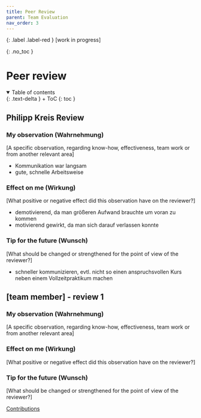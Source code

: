 ```yaml
---
title: Peer Review
parent: Team Evaluation
nav_order: 3
---
```



{: .label .label-red }
[work in progress]

{: .no_toc }
# Peer review

<details open markdown="block">
{: .text-delta }
<summary>Table of contents</summary>
+ ToC
{: toc }
</details>

## Philipp Kreis Review

### My observation (Wahrnehmung)

[A specific observation, regarding know-how, effectiveness, team work or from another relevant area]

- Kommunikation war langsam
- gute, schnelle Arbeitsweise

### Effect on me (Wirkung)

[What positive or negative effect did this observation have on the reviewer?]

- demotivierend, da man größeren Aufwand brauchte um voran zu kommen
- motivierend gewirkt, da man sich darauf verlassen konnte
### Tip for the future (Wunsch)

[What should be changed or strengthened for the point of view of the reviewer?]
- schneller kommunizieren, evtl. nicht so einen anspruchsvollen Kurs neben einem Vollzeitpraktikum machen

## [team member] - review 1

### My observation (Wahrnehmung)

[A specific observation, regarding know-how, effectiveness, team work or from another relevant area]

### Effect on me (Wirkung)

[What positive or negative effect did this observation have on the reviewer?]

### Tip for the future (Wunsch)

[What should be changed or strengthened for the point of view of the reviewer?]



[Contributions](https://pillek.github.io/team-eval/contributions.html)

